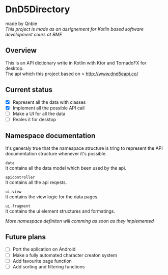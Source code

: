 # DnD5Directory
made by Qnbie    
*This project is made as an assignement for Kotlin based software development cours at BME* 

## Overview    
This is an API dictionary write in Kotlin with Ktor and TornadoFX for desktop.    
The api which this project based on > http://www.dnd5eapi.co/

## Current status
- [x] Represent all the data with classes
- [x] Implement all the possible API call
- [ ] Make a UI for all the data
- [ ] Reales it for desktop

## Namespace documentation    
It's generaly true that the namespace structure is tring to represent the API documentation structure whenever it's possible.   

`data`    
It contains all the data model which been used by the api.   

`apicontroller`   
It contains all the api reqests.

`ui.view`   
It contains the view logic for the data pages.

`ui.fragment`   
It contains the ui element structures and formatings.

*More namespace definiton will comming as soon as they implemented*

## Future plans
- [ ] Port the aplication on Android
- [ ] Make a fully automated character creaton system
- [ ] Add favourite page function
- [ ] Add sorting and filtering functions
